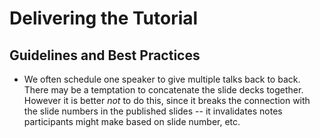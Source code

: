 # Delivering the Tutorial

## Guidelines and Best Practices

* We often schedule one speaker to give multiple talks back to back.  There may be a temptation to concatenate the slide decks together. However it is better *not* to do this, since it breaks the connection with the slide numbers in the published slides -- it invalidates notes participants might make based on slide number, etc.